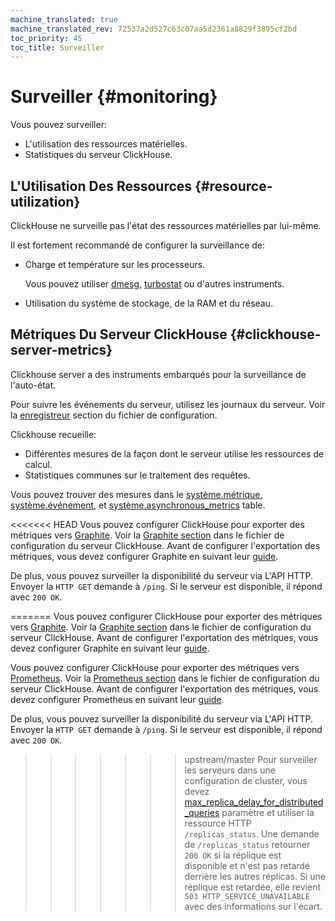 ```yaml
---
machine_translated: true
machine_translated_rev: 72537a2d527c63c07aa5d2361a8829f3895cf2bd
toc_priority: 45
toc_title: Surveiller
---
```


# Surveiller {#monitoring}

Vous pouvez surveiller:

-   L'utilisation des ressources matérielles.
-   Statistiques du serveur ClickHouse.

## L'Utilisation Des Ressources {#resource-utilization}

ClickHouse ne surveille pas l'état des ressources matérielles par lui-même.

Il est fortement recommandé de configurer la surveillance de:

-   Charge et température sur les processeurs.

    Vous pouvez utiliser [dmesg](https://en.wikipedia.org/wiki/Dmesg), [turbostat](https://www.linux.org/docs/man8/turbostat.html) ou d'autres instruments.

-   Utilisation du système de stockage, de la RAM et du réseau.

## Métriques Du Serveur ClickHouse {#clickhouse-server-metrics}

Clickhouse server a des instruments embarqués pour la surveillance de l'auto-état.

Pour suivre les événements du serveur, utilisez les journaux du serveur. Voir la [enregistreur](server_configuration_parameters/settings.md#server_configuration_parameters-logger) section du fichier de configuration.

Clickhouse recueille:

-   Différentes mesures de la façon dont le serveur utilise les ressources de calcul.
-   Statistiques communes sur le traitement des requêtes.

Vous pouvez trouver des mesures dans le [système.métrique](../operations/system_tables.md#system_tables-metrics), [système.événement](../operations/system_tables.md#system_tables-events), et [système.asynchronous\_metrics](../operations/system_tables.md#system_tables-asynchronous_metrics) table.

<<<<<<< HEAD
Vous pouvez configurer ClickHouse pour exporter des métriques vers [Graphite](https://github.com/graphite-project). Voir la [Graphite section](server_configuration_parameters/settings.md#server_configuration_parameters-graphite) dans le fichier de configuration du serveur ClickHouse. Avant de configurer l'exportation des métriques, vous devez configurer Graphite en suivant leur [guide](https://graphite.readthedocs.io/en/latest/install.html).

De plus, vous pouvez surveiller la disponibilité du serveur via L'API HTTP. Envoyer la `HTTP GET` demande à `/ping`. Si le serveur est disponible, il répond avec `200 OK`.

=======
Vous pouvez configurer ClickHouse pour exporter des métriques vers [Graphite](https://github.com/graphite-project). Voir la [Graphite section](server-configuration-parameters/settings.md#server_configuration_parameters-graphite) dans le fichier de configuration du serveur ClickHouse. Avant de configurer l'exportation des métriques, vous devez configurer Graphite en suivant leur [guide](https://graphite.readthedocs.io/en/latest/install.html).

Vous pouvez configurer ClickHouse pour exporter des métriques vers [Prometheus](https://prometheus.io). Voir la [Prometheus section](server-configuration-parameters/settings.md#server_configuration_parameters-prometheus) dans le fichier de configuration du serveur ClickHouse. Avant de configurer l'exportation des métriques, vous devez configurer Prometheus en suivant leur [guide](https://prometheus.io/docs/prometheus/latest/installation/).

De plus, vous pouvez surveiller la disponibilité du serveur via L'API HTTP. Envoyer la `HTTP GET` demande à `/ping`. Si le serveur est disponible, il répond avec `200 OK`.

>>>>>>> upstream/master
Pour surveiller les serveurs dans une configuration de cluster, vous devez [max\_replica\_delay\_for\_distributed\_queries](settings/settings.md#settings-max_replica_delay_for_distributed_queries) paramètre et utiliser la ressource HTTP `/replicas_status`. Une demande de `/replicas_status` retourner `200 OK` si la réplique est disponible et n'est pas retardé derrière les autres réplicas. Si une réplique est retardée, elle revient `503 HTTP_SERVICE_UNAVAILABLE` avec des informations sur l'écart.
